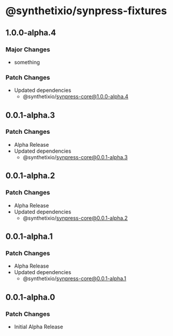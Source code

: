 # @synthetixio/synpress-fixtures

## 1.0.0-alpha.4

### Major Changes

- something

### Patch Changes

- Updated dependencies
  - @synthetixio/synpress-core@1.0.0-alpha.4

## 0.0.1-alpha.3

### Patch Changes

- Alpha Release
- Updated dependencies
  - @synthetixio/synpress-core@0.0.1-alpha.3

## 0.0.1-alpha.2

### Patch Changes

- Alpha Release
- Updated dependencies
  - @synthetixio/synpress-core@0.0.1-alpha.2

## 0.0.1-alpha.1

### Patch Changes

- Alpha Release
- Updated dependencies
  - @synthetixio/synpress-core@0.0.1-alpha.1

## 0.0.1-alpha.0

### Patch Changes

- Initial Alpha Release
